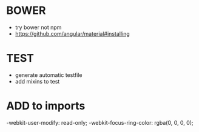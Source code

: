 # BOWER
* try bower not npm
* https://github.com/angular/material#installing

# TEST
* generate automatic testfile
* add mixins to test



# ADD to imports
-webkit-user-modify: read-only;
-webkit-focus-ring-color: rgba(0, 0, 0, 0);